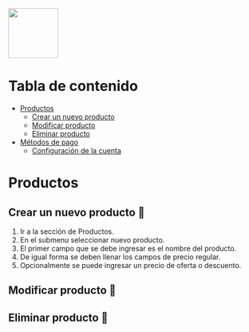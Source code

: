 <img src="https://tushopcr.ml/wp-content/uploads/2021/01/cropped-Logo-1.png" width="100" height="100">

# Tabla de contenido

- [Productos](#productos)
  - [Crear un nuevo producto](#nuevo_producto)
  - [Modificar producto](#modificar_producto)
  - [Eliminar producto](#eliminar_producto)
- [Métodos de pago](#metodos_de_pago)
  - [Configuración de la cuenta](#configuracion_cuenta)

# Productos <a name = "productos"></a>
## Crear un nuevo producto 🛒 <a name = "nuevo_producto"></a>
1. Ir a la sección de Productos.
2. En el submenu seleccionar nuevo producto.
3. El primer campo que se debe ingresar es el nombre del producto.
4. De igual forma se deben llenar los campos de precio regular.
5. Opcionalmente se puede ingresar un precio de oferta o descuento.

## Modificar producto 🛒 <a name = "modificar_producto"></a>

## Eliminar producto 🛒 <a name = "eliminar_producto"></a>
